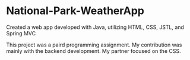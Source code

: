 # National-Park-WeatherApp
Created a web app developed with Java, utilizing HTML, CSS, JSTL, and Spring MVC


This project was a paird programming assignment. My contribution was mainly with the backend development. My partner focused on the CSS.
